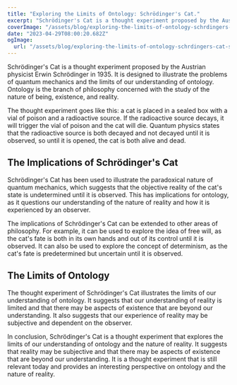 ```yaml
---
title: "Exploring the Limits of Ontology: Schrödinger's Cat."
excerpt: "Schrödinger's Cat is a thought experiment proposed by the Austrian physicist Erwin Schrödinger in 1935. It is designed to illustrate the problems of quantum mechanics and the limits of our understanding of ontology."
coverImage: "/assets/blog/exploring-the-limits-of-ontology-schrdingers-cat-schrdingers-cat-is-a-thought-experiment-that-explores-the-limits-of-ontology-which.png"
date: "2023-04-29T08:00:20.682Z"
ogImage:
  url: "/assets/blog/exploring-the-limits-of-ontology-schrdingers-cat-schrdingers-cat-is-a-thought-experiment-that-explores-the-limits-of-ontology-which.png"
---
```


Schrödinger's Cat is a thought experiment proposed by the Austrian physicist Erwin Schrödinger in 1935. It is designed to illustrate the problems of quantum mechanics and the limits of our understanding of ontology. Ontology is the branch of philosophy concerned with the study of the nature of being, existence, and reality. 

The thought experiment goes like this: a cat is placed in a sealed box with a vial of poison and a radioactive source. If the radioactive source decays, it will trigger the vial of poison and the cat will die. Quantum physics states that the radioactive source is both decayed and not decayed until it is observed, so until it is opened, the cat is both alive and dead.

## The Implications of Schrödinger's Cat

Schrödinger's Cat has been used to illustrate the paradoxical nature of quantum mechanics, which suggests that the objective reality of the cat's state is undetermined until it is observed. This has implications for ontology, as it questions our understanding of the nature of reality and how it is experienced by an observer. 

The implications of Schrödinger's Cat can be extended to other areas of philosophy. For example, it can be used to explore the idea of free will, as the cat's fate is both in its own hands and out of its control until it is observed. It can also be used to explore the concept of determinism, as the cat's fate is predetermined but uncertain until it is observed. 

## The Limits of Ontology

The thought experiment of Schrödinger's Cat illustrates the limits of our understanding of ontology. It suggests that our understanding of reality is limited and that there may be aspects of existence that are beyond our understanding. It also suggests that our experience of reality may be subjective and dependent on the observer.

In conclusion, Schrödinger's Cat is a thought experiment that explores the limits of our understanding of ontology and the nature of reality. It suggests that reality may be subjective and that there may be aspects of existence that are beyond our understanding. It is a thought experiment that is still relevant today and provides an interesting perspective on ontology and the nature of reality.
